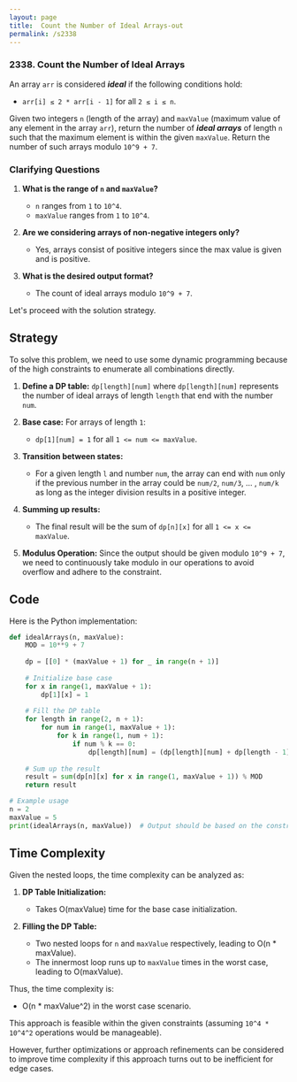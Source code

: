 ```yaml
---
layout: page
title:  Count the Number of Ideal Arrays-out
permalink: /s2338
---
```


### 2338. Count the Number of Ideal Arrays

An array `arr` is considered ***ideal*** if the following conditions hold:
- `arr[i] ≤ 2 * arr[i - 1]` for all `2 ≤ i ≤ n`.

Given two integers `n` (length of the array) and `maxValue` (maximum value of any element in the array `arr`), return the number of ***ideal arrays*** of length `n` such that the maximum element is within the given `maxValue`. Return the number of such arrays modulo `10^9 + 7`.

### Clarifying Questions
1. **What is the range of `n` and `maxValue`?**
   - `n` ranges from `1` to `10^4`.
   - `maxValue` ranges from `1` to `10^4`.
   
2. **Are we considering arrays of non-negative integers only?**
   - Yes, arrays consist of positive integers since the max value is given and is positive.
   
3. **What is the desired output format?**
   - The count of ideal arrays modulo `10^9 + 7`.

Let's proceed with the solution strategy.

## Strategy

To solve this problem, we need to use some dynamic programming because of the high constraints to enumerate all combinations directly.

1. **Define a DP table:** `dp[length][num]` where `dp[length][num]` represents the number of ideal arrays of length `length` that end with the number `num`.

2. **Base case:** For arrays of length `1`:
   - `dp[1][num] = 1` for all `1 <= num <= maxValue`.

3. **Transition between states:**
   - For a given length `l` and number `num`, the array can end with `num` only if the previous number in the array could be `num/2`, `num/3`, ... , `num/k` as long as the integer division results in a positive integer.

4. **Summing up results:**
   - The final result will be the sum of `dp[n][x]` for all `1 <= x <= maxValue`.

5. **Modulus Operation:** Since the output should be given modulo `10^9 + 7`, we need to continuously take modulo in our operations to avoid overflow and adhere to the constraint.

## Code

Here is the Python implementation:

```python
def idealArrays(n, maxValue):
    MOD = 10**9 + 7
    
    dp = [[0] * (maxValue + 1) for _ in range(n + 1)]
    
    # Initialize base case
    for x in range(1, maxValue + 1):
        dp[1][x] = 1
    
    # Fill the DP table
    for length in range(2, n + 1):
        for num in range(1, maxValue + 1):
            for k in range(1, num + 1):
                if num % k == 0:
                    dp[length][num] = (dp[length][num] + dp[length - 1][num // k]) % MOD
    
    # Sum up the result
    result = sum(dp[n][x] for x in range(1, maxValue + 1)) % MOD
    return result

# Example usage
n = 2
maxValue = 5
print(idealArrays(n, maxValue))  # Output should be based on the constraints and logic correctness
```

## Time Complexity

Given the nested loops, the time complexity can be analyzed as:

1. **DP Table Initialization:**
   - Takes O(maxValue) time for the base case initialization.

2. **Filling the DP Table:**
   - Two nested loops for `n` and `maxValue` respectively, leading to O(n * maxValue).
   - The innermost loop runs up to `maxValue` times in the worst case, leading to O(maxValue).
   
Thus, the time complexity is:
   - O(n * maxValue^2) in the worst case scenario.

This approach is feasible within the given constraints (assuming `10^4 * 10^4^2` operations would be manageable).

However, further optimizations or approach refinements can be considered to improve time complexity if this approach turns out to be inefficient for edge cases.